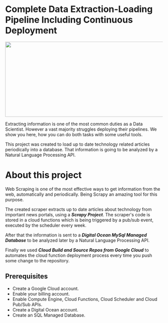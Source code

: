 # Complete Data Extraction-Loading Pipeline Including Continuous Deployment
<p>
    <img src="https://drive.google.com/uc?export=view&id=1llXvr17dW_N8WzrGRMVT_o2NRrjeL9qN" width="750" height="240" />
</p>


Extracting information is one of the most common duties as a Data Scientist. However a vast majority struggles deploying their pipelines. We show you here, how you can do both tasks with some useful tools.

This project was created to load up to date technology related articles periodically into a database. That information is going to be analyzed  by a Natural Language Processing API.


# About this project

Web Scraping is one of the most effective ways to get information from the web, automatically and periodically. Being Scrapy an amazing tool for this purpose.

The created scraper extracts up to date articles about technology from important news portals, using a ***Scrapy Project***. The scraper's code is stored in a cloud functions which is being triggered by a pub/sub event, executed by the scheduler every week.  

After that the information is sent to a ***Digital Ocean MySql Managed Database*** to be analyzed later by a Natural Language Processing API. 

Finally we used ***Cloud Build and Source Repos from Google Cloud*** to automates the cloud function deployment process every time you push some change to the repository.

## Prerequisites
* Create a Google Cloud account.
* Enable your billing account. 
* Enable Compute Engine, Cloud Functions, Cloud Scheduler and Cloud Pub/Sub APIs.
* Create a Digital Ocean account.
* Create an SQL Managed Database.
